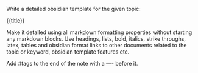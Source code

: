 Write a detailed obsidian template for the given topic: 

{{title}}

Make it detailed using all markdown formatting properties without starting any markdown blocks. Use headings, lists, bold, italics, strike throughs, latex, tables and obsidian format links to other documents related to the topic or keyword, obsidian template features etc. 

Add #tags to the end of the note with a —- before it.